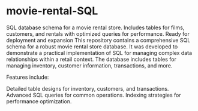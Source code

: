 # movie-rental-SQL
SQL database schema for a movie rental store. Includes tables for films, customers, and rentals with optimized queries for performance. Ready for deployment and expansion
This repository contains a comprehensive SQL schema for a robust movie rental store database. It was developed to demonstrate a practical implementation of SQL for managing complex data relationships within a retail context. The database includes tables for managing inventory, customer information, transactions, and more.

Features include:

Detailed table designs for inventory, customers, and transactions.
Advanced SQL queries for common operations.
Indexing strategies for performance optimization.
